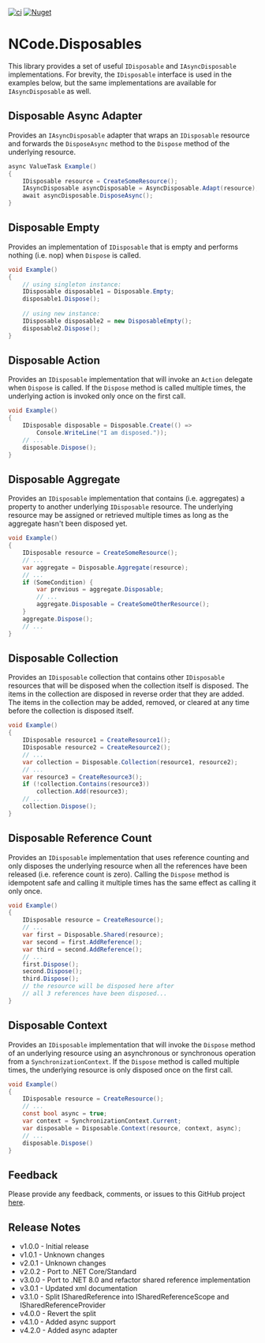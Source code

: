 [![ci](https://github.com/NCodeGroup/NCode.Disposables/actions/workflows/main.yml/badge.svg)](https://github.com/NCodeGroup/NCode.Disposables/actions)
[![Nuget](https://img.shields.io/nuget/v/NCode.Disposables.svg)](https://www.nuget.org/packages/NCode.Disposables/)

# NCode.Disposables
This library provides a set of useful `IDisposable` and `IAsyncDisposable` implementations. For brevity,
the `IDisposable` interface is used in the examples below, but the same implementations are available for
`IAsyncDisposable` as well.

## Disposable Async Adapter
Provides an `IAsyncDisposable` adapter that wraps an `IDisposable` resource and forwards the `DisposeAsync` method to the `Dispose` method of the underlying resource.

```csharp
async ValueTask Example()
{
    IDisposable resource = CreateSomeResource();
    IAsyncDisposable asyncDisposable = AsyncDisposable.Adapt(resource);
    await asyncDisposable.DisposeAsync();
}
```

## Disposable Empty
Provides an implementation of `IDisposable` that is empty and performs nothing (i.e. nop) when `Dispose` is called.

```csharp
void Example()
{
    // using singleton instance:
    IDisposable disposable1 = Disposable.Empty;
    disposable1.Dispose();
    
    // using new instance:
    IDisposable disposable2 = new DisposableEmpty();
    disposable2.Dispose();
}
```

## Disposable Action
Provides an `IDisposable` implementation that will invoke an `Action` delegate when `Dispose` is called. If the `Dispose` method is called multiple times, the underlying action is invoked only once on the first call.

```csharp
void Example()
{
    IDisposable disposable = Disposable.Create(() =>
        Console.WriteLine("I am disposed."));
    // ...
    disposable.Dispose();
}
```

## Disposable Aggregate
Provides an `IDisposable` implementation that contains (i.e. aggregates) a property to another underlying `IDisposable` resource. The underlying resource may be assigned or retrieved multiple times as long as the aggregate hasn't been disposed yet.

```csharp
void Example()
{
    IDisposable resource = CreateSomeResource();
    // ...
    var aggregate = Disposable.Aggregate(resource);
    // ...
    if (SomeCondition) {
        var previous = aggregate.Disposable;
        // ...
        aggregate.Disposable = CreateSomeOtherResource();
    }
    aggregate.Dispose();
    // ...
}
```

## Disposable Collection
Provides an `IDisposable` collection that contains other `IDisposable` resources that will be disposed when the collection itself is disposed. The items in the collection are disposed in reverse order that they are added. The items in the collection may be added, removed, or cleared at any time before the collection is disposed itself.

```csharp
void Example()
{
    IDisposable resource1 = CreateResource1();
    IDisposable resource2 = CreateResource2();
    // ...
    var collection = Disposable.Collection(resource1, resource2);
    // ...
    var resource3 = CreateResource3();
    if (!collection.Contains(resource3))
        collection.Add(resource3);
    // ...
    collection.Dispose();
}
```

## Disposable Reference Count
Provides an `IDisposable` implementation that uses reference counting and only disposes the underlying resource when all the references have been released (i.e. reference count is zero). Calling the `Dispose` method is idempotent safe and calling it multiple times has the same effect as calling it only once.

```csharp
void Example()
{
    IDisposable resource = CreateResource();
    // ...
    var first = Disposable.Shared(resource);
    var second = first.AddReference();
    var third = second.AddReference();
    // ...
    first.Dispose();
    second.Dispose();
    third.Dispose();
    // the resource will be disposed here after
    // all 3 references have been disposed...
}
```

## Disposable Context
Provides an `IDisposable` implementation that will invoke the `Dispose` method of an underlying resource using an asynchronous or synchronous operation from a `SynchronizationContext`. If the `Dispose` method is called multiple times, the underlying resource is only disposed once on the first call.

```csharp
void Example()
{
    IDisposable resource = CreateResource();
    // ...
    const bool async = true;
    var context = SynchronizationContext.Current;
    var disposable = Disposable.Context(resource, context, async);
    // ...
    disposable.Dispose()
}
```

## Feedback
Please provide any feedback, comments, or issues to this GitHub project [here][issues].

[issues]: https://github.com/NCodeGroup/NCode.Disposables/issues

## Release Notes
 
* v1.0.0 - Initial release
* v1.0.1 - Unknown changes
* v2.0.1 - Unknown changes
* v2.0.2 - Port to .NET Core/Standard
* v3.0.0 - Port to .NET 8.0 and refactor shared reference implementation
* v3.0.1 - Updated xml documentation
* v3.1.0 - Split ISharedReference into ISharedReferenceScope and ISharedReferenceProvider
* v4.0.0 - Revert the split
* v4.1.0 - Added async support
* v4.2.0 - Added async adapter
